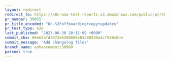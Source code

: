 ```yaml
---
layout: redirect
redirect_to: https://a8c-woo-test-reports.s3.amazonaws.com/public/pr/39055/e2e/index.html
pr_number: 39055
pr_title_encoded: "On-%2Foffboarding+copy+updates"
pr_test_type: e2e
last_published: "2023-06-30 20:11:09 +0000"
commit_sha: 68e63afd2073e6208888e03a80330a4cf948c6be
commit_message: "Add changelog files"
branch_name: enhancement/38960
passed: true
---
```


